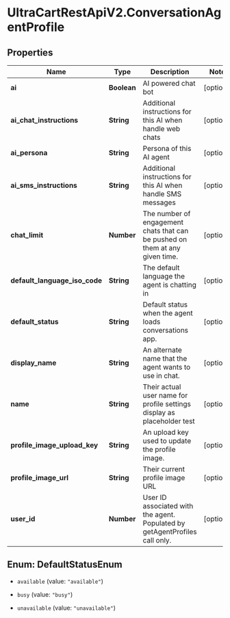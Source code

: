 # UltraCartRestApiV2.ConversationAgentProfile

## Properties

Name | Type | Description | Notes
------------ | ------------- | ------------- | -------------
**ai** | **Boolean** | AI powered chat bot | [optional] 
**ai_chat_instructions** | **String** | Additional instructions for this AI when handle web chats | [optional] 
**ai_persona** | **String** | Persona of this AI agent | [optional] 
**ai_sms_instructions** | **String** | Additional instructions for this AI when handle SMS messages | [optional] 
**chat_limit** | **Number** | The number of engagement chats that can be pushed on them at any given time. | [optional] 
**default_language_iso_code** | **String** | The default language the agent is chatting in | [optional] 
**default_status** | **String** | Default status when the agent loads conversations app. | [optional] 
**display_name** | **String** | An alternate name that the agent wants to use in chat. | [optional] 
**name** | **String** | Their actual user name for profile settings display as placeholder test | [optional] 
**profile_image_upload_key** | **String** | An upload key used to update the profile image. | [optional] 
**profile_image_url** | **String** | Their current profile image URL | [optional] 
**user_id** | **Number** | User ID associated with the agent.  Populated by getAgentProfiles call only. | [optional] 



## Enum: DefaultStatusEnum


* `available` (value: `"available"`)

* `busy` (value: `"busy"`)

* `unavailable` (value: `"unavailable"`)




